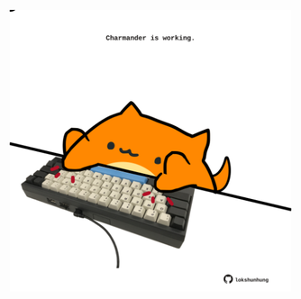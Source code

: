 <!-- built at 14/06/2025, 00:01:32 UTC -->
<p align="center">
  <img width="500" height="500" src="./ReadmeImage.svg">
</p>
